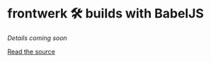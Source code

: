 # frontwerk 🛠️ builds with BabelJS

_Details coming soon_

[Read the source](https://github.com/tricinel/frontwerk/blob/master/src/scripts/babel.js)
